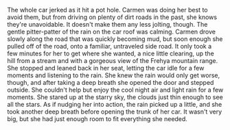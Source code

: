 The whole car jerked as it hit a pot hole. Carmen was doing her best to avoid them, but from driving on plenty of dirt roads in the past, she knows they're unavoidable. It doesn't make them any less jolting, though.
The gentle pitter-patter of the rain on the car roof was calming. Carmen drove slowly along the road that was quickly becoming mud, but soon enough she pulled off of the road, onto a familiar, untraveled side road. It only took a few minutes for her to get where she wanted, a nice little clearing, up the hill from a stream and with a gorgeous view of the Frehya mountain range. She stopped and leaned back in her seat, letting the car idle for a few moments and listening to the rain. She knew the rain would only get worse, though, and after taking a deep breath she opened the door and stepped outside.
She couldn't help but enjoy the cool night air and light rain for a few moments. She stared up at the starry sky, the clouds just thin enough to see all the stars. As if nudging her into action, the rain picked up a little, and she took another deep breath before opening the trunk of her car. It wasn't very big, but she had just enough room to fit everything she needed.